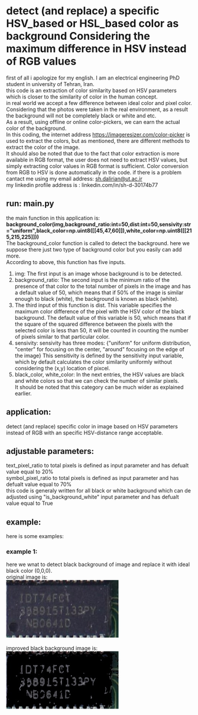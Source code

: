 # detect (and replace) a specific **HSV_based or HSL_based** color as background Considering the maximum difference in HSV instead of RGB values
first of all i apologize for my english. I am an electrical engineering PhD student in university of Tehran, Iran.<br/> 
this code is an extraction of color similarity based on HSV parameters which is closer to the similarity of color in the human concept.<br/>
in real world we accept a few difference between ideal color and pixel color.<br/>
Considering that the photos were taken in the real environment, as a result the background will not be completely black or white and etc.<br/> 
As a result, using offline or online color-pickers, we can earn the actual color of the background.<br/> 
In this coding, the internet address https://imageresizer.com/color-picker is used to extract the colors, but as mentioned, there are different methods to extract the color of the image.<br/> 
It should also be noted that due to the fact that color extraction is more available in RGB format, the user does not need to extract HSV values, but simply extracting color values ​​in RGB format is sufficient. Color conversion from RGB to HSV is done automatically in the code.
if there is a problem cantact me using my email address: sh.dalirian@ut.ac.ir<br/>
my linkedin profile address is : linkedin.com/in/sh-d-30174b77 <br/>
## run: main.py
the main function in this application is:<br/>
**background_color(img,background_ratio:int=50,dist:int=50,sensivity:str="uniform",black_color=np.uint8([[45,47,60]]),white_color=np.uint8([[215,215,225]]))** <br/>
The background_color function is called to detect the background. here we suppose there just two type of background color but you easily can add more.<br/>
According to above, this function has five inputs.<br/>
1. img: The first input is an image whose background is to be detected.<br/>
2. background_ratio: The second input is the minimum ratio of the presence of that color to the total number of pixels in the image and has a default value of 50, which means that if 50% of the image is similar enough to black (white), the background is known as black (white).<br/>
3. The third input of this function is dist. This variable specifies the maximum color difference of the pixel with the HSV color of the black background. The default value of this variable is 50, which means that if the square of the squared difference between the pixels with the selected color is less than 50, it will be counted in counting the number of pixels similar to that particular color.<br/>
4. sensivity: sensivity has three modes: {"uniform" for uniform distribution, "center" for focusing on the center, "around" focusing on the edge of the image} This sensitivity is defined by the sensitivity input variable, which by default calculates the color similarity uniformly without considering the (x,y) location of pixcel.<br/>
5. black_color, white_color: In the next entries, the HSV values ​​are black and white colors so that we can check the number of similar pixels.<br/>
It should be noted that this category can be much wider as explained earlier.<br/>
## application:
detect (and replace) specific color in image based on HSV parameters instead of RGB with an specific HSV-distance range acceptable.<br/> 

## adjustable parameters:
text_pixel_ratio to total pixels is defined as input parameter and has defualt value equal to 20% <br/>
symbol_pixel_ratio to total pixels is defined as input parameter and has defualt value equal to 70% <br/>
this code is generaly written for all black or white background which can de adjusted using "is_background_white" input parameter and has defualt value equal to True <br/>
## example:
here is some examples:<br />
### example 1:
here we wnat to detect black background of image and replace it with ideal black color (0,0,0).<br/>
original image is:<br />!["original image"](images/0.jpg)<br /><br />
improved black background image is:<br />![cleaned image](images/0_removedbackground_uniform.jpg)<br /><br />

